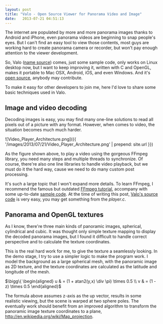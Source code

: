 ```yaml
---
layout: post
title: "Valo - Open Source Viewer for Panorama Video and Image"
date:   2013-07-21 04:51:13
---
```


The internet are populated by more and more panorama images thanks to Android and iPhone, even panorama videos are beginning to snap people's eyes. But I can't find an easy tool to view those contents, most guys are working hard to create panorama camera or recorder, but won't pay enough attention to the viewer development.

So, Valo ([name source](http://en.wiktionary.org/wiki/valo)) comes, just some sample code, only works on Linux desktop now, but I want to keep improving it, written with C and OpenGL, makes it portable to Mac OSX, Android, iOS, and even Windows. And it's [open source](http://github.com/vecio/Valo), anybody may contribute.

To make it easy for other developers to join me, here I'd love to share some basic techniques used in Valo.


Image and video decoding
------------------------

Decoding images is easy, you may find many one-line solutions to read all pixels out of a picture with any format. However, when comes to video, the situation becomes much much harder.

![Video_Player_Architecture.png]({{ '/images/2013/07/21/Video_Player_Architecture.png' | prepend: site.url }})

As the figure shown above, to play a video using the gorgeous FFmpeg library, you need many steps and multiple threads to synchronize. Of course, there're also one line libraries to handle video playback, but we must do it the hard way, cause we need to do many custom post processing.

It's such a large topic that I won't expand more details. To learn FFmpeg, I recommend the famous but outdated [FFmpeg tutorial](http://dranger.com/ffmpeg/), accompany with some up-to-date [sample code](https://github.com/chelyaev/ffmpeg-tutorial). At the time of writing this post, [Valo's source code](https://github.com/vecio/Valo/tree/c0d488f4ae3d6aca891ee8921badb6ed7befdbe6) is very easy, you may get something from the _player.c_.


Panorama and OpenGL textures
----------------------------

As I know, there're three main kinds of panoramic images, spherical, cylindrical and cubic. It was thought only simple texture mapping to display the decoded panorama images, but I found it difficult to handle correct perspective and to calculate the texture coordinates.

This is the real hard work for me, to give the texture a seamlessly looking. In the demo stage, I try to use a simpler logic to make the program work. I model the background as a large spherical mesh, with the panoramic image as 2D texture, and the texture coordinates are calculated as the latitude and longitude of the mesh.

$\bigg\{ \begin{aligned}
u & = (1 + atan2(y,x) \div \pi) \times 0.5 \\
v & = (1 - z) \times 0.5
\end{aligned}$

The formula above assumes z-axis as the up vector, results in some realistic viewing, but the scene is warped at two sphere poles. The eventually work should benefit from an improved algorithm to transform the panoramic image texture coordinates to a plane, http://en.wikipedia.org/wiki/Map_projection.
